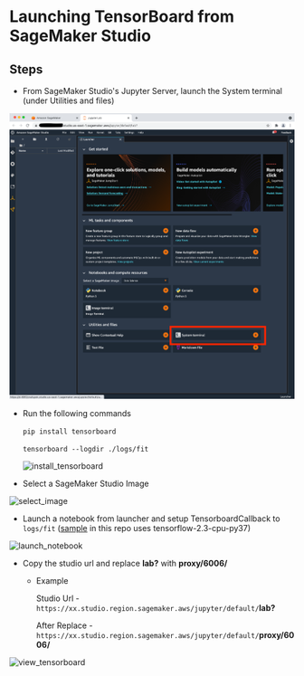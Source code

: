 # Launching TensorBoard from SageMaker Studio

## Steps 

- From SageMaker Studio's Jupyter Server, launch the System terminal (under Utilities and files) 

![](./images/launch_system_terminal.png)

- Run the following commands

  ```pip install tensorboard```

  ```tensorboard --logdir ./logs/fit```
  
  ![install_tensorboard](./images/install_tensorboard.png)
  
- Select a SageMaker Studio Image

![select_image](./images/select_image.png)
  
- Launch a notebook from launcher and setup TensorboardCallback to `logs/fit` ([sample](tensorboard_sample.ipynb) in this repo uses tensorflow-2.3-cpu-py37)

![launch_notebook](./images/launch_notebook.png)
  
- Copy the studio url and replace **lab?** with **proxy/6006/**

  - Example

    Studio Url - `https://xx.studio.region.sagemaker.aws/jupyter/default/`**lab?**

    After Replace - `https://xx.studio.region.sagemaker.aws/jupyter/default/`**proxy/6006/**

![view_tensorboard](./images/view_tensorboard.png)
